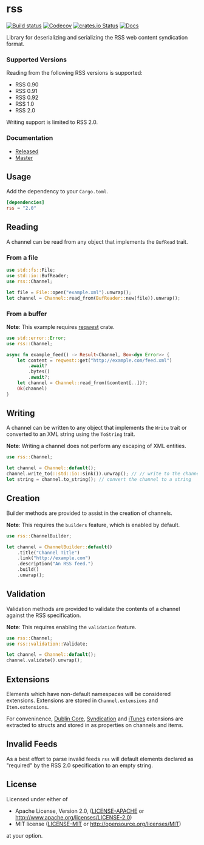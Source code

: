 # rss

[![Build status](https://github.com/rust-syndication/rss/workflows/Build/badge.svg)](https://github.com/rust-syndication/rss/actions?query=branch%3Amaster)
[![Codecov](https://codecov.io/gh/rust-syndication/rss/branch/master/graph/badge.svg)](https://codecov.io/gh/rust-syndication/rss)
[![crates.io Status](https://img.shields.io/crates/v/rss.svg)](https://crates.io/crates/rss)
[![Docs](https://docs.rs/rss/badge.svg)](https://docs.rs/rss)

Library for deserializing and serializing the RSS web content syndication format.

### Supported Versions

Reading from the following RSS versions is supported:

* RSS 0.90
* RSS 0.91
* RSS 0.92
* RSS 1.0
* RSS 2.0

Writing support is limited to RSS 2.0.

### Documentation

- [Released](https://docs.rs/rss/)
- [Master](https://rust-syndication.github.io/rss/rss/)

## Usage

Add the dependency to your `Cargo.toml`.

```toml
[dependencies]
rss = "2.0"
```

## Reading

A channel can be read from any object that implements the `BufRead` trait.

### From a file

```rust
use std::fs::File;
use std::io::BufReader;
use rss::Channel;

let file = File::open("example.xml").unwrap();
let channel = Channel::read_from(BufReader::new(file)).unwrap();
```

### From a buffer

**Note**: This example requires [reqwest](https://crates.io/crates/reqwest) crate.

```rust
use std::error::Error;
use rss::Channel;

async fn example_feed() -> Result<Channel, Box<dyn Error>> {
    let content = reqwest::get("http://example.com/feed.xml")
        .await?
        .bytes()
        .await?;
    let channel = Channel::read_from(&content[..])?;
    Ok(channel)
}
```

## Writing

A channel can be written to any object that implements the `Write` trait or converted to an XML string using the `ToString` trait.

**Note**: Writing a channel does not perform any escaping of XML entities.

```rust
use rss::Channel;

let channel = Channel::default();
channel.write_to(::std::io::sink()).unwrap(); // // write to the channel to a writer
let string = channel.to_string(); // convert the channel to a string
```

## Creation

Builder methods are provided to assist in the creation of channels.

**Note**: This requires the `builders` feature, which is enabled by default.

```rust
use rss::ChannelBuilder;

let channel = ChannelBuilder::default()
    .title("Channel Title")
    .link("http://example.com")
    .description("An RSS feed.")
    .build()
    .unwrap();
```

## Validation

Validation methods are provided to validate the contents of a channel against the RSS specification.

**Note**: This requires enabling the `validation` feature.

```rust
use rss::Channel;
use rss::validation::Validate;

let channel = Channel::default();
channel.validate().unwrap();
```

## Extensions

Elements which have non-default namespaces will be considered extensions. Extensions are stored in `Channel.extensions` and `Item.extensions`. 

For conveninence, [Dublin Core](http://dublincore.org/documents/dces/), [Syndication](http://web.resource.org/rss/1.0/modules/syndication/) and [iTunes](https://help.apple.com/itc/podcasts_connect/#/itcb54353390) extensions are extracted to structs and stored in as properties on channels and items.

## Invalid Feeds

As a best effort to parse invalid feeds `rss` will default elements declared as "required" by the RSS 2.0 specification to an empty string.

## License

Licensed under either of

 * Apache License, Version 2.0, ([LICENSE-APACHE](LICENSE-APACHE) or http://www.apache.org/licenses/LICENSE-2.0)
 * MIT license ([LICENSE-MIT](LICENSE-MIT) or http://opensource.org/licenses/MIT)

at your option.

